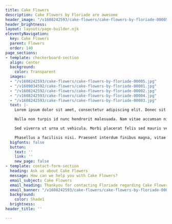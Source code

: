 ```yaml
---
title: Cake Flowers
description: Cake Flowers by Floriade are awesome
header_image: "/v1608242593/cake-flowers/cake-flowers-by-floriade-00005.jpg"
header_brightness: 
layout: layouts/page-builder.njk
eleventyNavigation:
  key: Cake Flowers
  parent: Flowers
  order: 140
page_sections:
- template: checkerboard-section
  align: Center
  background:
    color: Transparent
  images:
  - "/v1608242593/cake-flowers/cake-flowers-by-floriade-00005.jpg"
  - "/v1609034592/cake-flowers/cake-flowers-by-floriade-00001.jpg"
  - "/v1608242592/cake-flowers/cake-flowers-by-floriade-00002.jpg"
  - "/v1608242593/cake-flowers/cake-flowers-by-floriade-00004.jpg"
  - "/v1608242593/cake-flowers/cake-flowers-by-floriade-00003.jpg"
  text: |-
    Lorem ipsum dolor sit amet, consectetur adipiscing elit. Donec sit amet tellus porta, commodo leo eget, finibus lacus. Suspendisse accumsan ante eget tincidunt hendrerit.

    Nulla non turpis id nunc hendrerit malesuada. Nam vitae accumsan nisl, commodo hendrerit urna. Duis sed eros nec arcu fringilla scelerisque vel nec nisl.

    Sed viverra ut urna ut vehicula. Morbi placerat felis sed mauris vehicula dignissim. Donec sit amet vehicula lorem. Integer faucibus aliquam sollicitudin.

    Phasellus a facilisis nisi. Praesent interdum finibus magna, vitae consequat sapien rutrum ac. Donec eu lectus sit amet purus scelerisque euismod.
  bigfonts: false
  button:
    text: ''
    link: ''
    new_page: false
- template: contact-form-section
  heading: Ask us about Cake Flowers
  message: How can we help you with Cake Flowers?
  email_subject: Cake Flowers
  email_heading: Thankyou for contacting Floriade regarding Cake Flowers.
  email_banner: "/v1608242593/cake-flowers/cake-flowers-by-floriade-00002.jpg"
  background:
    color: Shade1
  brightness: 
header_title: ''

---
```

